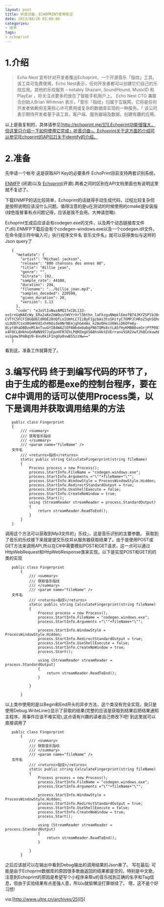 ```yaml
---
layout: post
title: 听音识曲，ECHOPRINT使用笔记
date: 2013/08/26 02:00:00
categories:
- 技术
tags:
- echoprint
---
```


# 1.介绍

> Echo Nest 宣布针对开发者推出Echoprint，一个开源音乐「指纹」工具。 该工具可免费使用，Echo Nest表示，任何开发者都可以创建它们自己的乐纹应用。其他的乐纹服务 – notably Shazam, SoundHound, MusicID 和 PlayEar ，将关注点更多的放在了智能手机用户上。 Echo Nest CTO 兼联合创始人Brian Whitman 表示，「音乐「指纹」归属于互联网，它将是任何开发者依赖但无需担心许可费用或复杂的数据库实现的一种服务。「 该公司表示期待开发者基于该工具，客户端、服务器端及数据，创建有趣的应用。

以上是我复制的，具体请参见[http://echoprint.me/][1].Echoprint功能很强大，但这里只介绍一下如何使用它完成」听音识曲」。Echoprint关于这方面的介绍可以参见[Echoprint的API][2]关于identify的介绍。

# 2.准备

先申请一个帐号 这是获取API Key的必要条件 EchoPrint目前支持两套识别系统，

[ENMFP][3] (闭源)以及 [Echoprint][4](开源).两者之间的区别在API文档里面也有说明这里就不复述了。

下载ENMFP的话比较简单，Echoprint的话就得手动生成代码，过程比较复杂但是按照说明应该没什么问题。值得注意的是u在测试的时候使用的cmake是安装版(绿色版冒事有点问题记得，应该是我不会用。大神请忽略).

Echoprint生成后应该会有codegen.exe的文件，以及两个动态链接库文件(*.dll).ENMFP下载后会有个codegen-windows.exe以及一个codegen.dll文件。在命令提示符中输入可」执行程序文件名 音乐文件名」就可以获得类似与这样的Json query了
```
   {
     "metadata": {
       "artist": "Michael jackson",
       "release": "800 chansons des annes 80",
       "title": "Billie jean",
       "genre": "",
       "bitrate": 192,
       "sample_rate": 44100,
       "duration": 294,
       "filename": "../billie_jean.mp3",
       "samples_decoded": 220598,
       "given_duration": 20,
       "version": 3.13
     },
     "code": "eJxVlIuNwzAMQ1fxCDL133-xo1rnGqNAEcWy_ERa2aKeZmW9ustWVYrXrl5bthn_laFkzguNWpklEmoTB74JKYZSPlbJ0sy9fQrsrbEaO9W3bsbaWOoK7IhkHFaf_ag2d75oOQSZczbz5CKA7XgTIBIXASvFi0A3W8pMUZ7FZTWTVbujCcADlQ_f_WbdRNJ2vDUwSF0EZmFvAku_CVy440fgiIvArWZZWoJ7GWd-CVTYC5FCFI8GQdECdROE20UQfLoIUmhLC7IiByF1gzbAs3tsSKctyC76MPJlHRsZ5qhSQhu_CJFcKtW4EMrHSIrpTGLFqsdItj1H9JYHQYN7W2nkC6GDPjZTAzL9dx0fS4M1FoROHh9YhLHWdRchQSd_CLTpOHkQQP3xQsA2-sLOUD7CzxU0GmHVdIxh46Oide0NrNEmjghG44Ax_k2AoDHsiV6WsiD6OFm8y-0Lyt8haDBBzeMlAnTuuGYIB4WA2lEPAWbdeOabgFN6TQMs6ctLA5fHyKMBB0veGrjPfP00IAlWNm9n7hEh5PiYYBGKQDP-x4F0CL8HkhoQnRWN997JyEpnHFR7EhLPQMZmgXS68hsHktEVErranvSSR2VwfJhQCnkuwhBUcINNY-xu1pmw3PmBqU9-8xu0kiF1ngOa8vwBSSzzNw=="
   }
```
看到这，准备工作就算完了。

# 3.编写代码 终于到编写代码的环节了，由于生成的都是exe的控制台程序，要在C#中调用的话可以使用Process类，以下是调用并获取调用结果的方法
```
   public class Fingerprint
   {
       /// <summary>
       /// 获取音乐指纹
       /// </summary>
       /// <param name="fileName" />
   文件名
       /// <returns>指纹</returns>
       static public string CalculateFingerprint(string fileName)
       {
           Process process = new Process();
           process.StartInfo.FileName = "codegen.windows.exe";
           process.StartInfo.Arguments ="\""+fileName+"\"";
           process.StartInfo.WindowStyle = ProcessWindowStyle.Hidden;
           process.StartInfo.RedirectStandardOutput = true;
           process.StartInfo.UseShellExecute = false;
           process.StartInfo.CreateNoWindow = true;
           process.Start();
           using (StreamReader streamReader = process.StandardOutput)
           {
               return streamReader.ReadToEnd();
           }
       }
   }
```

调用这个方法可以获取到Mp3文件的」乐纹」，这是音乐识别的主要参数。 获取到了音乐的乐纹接下来就是提交乐纹并从服务器获取结果了。由于是使用POST或GET方法来调用API,所以在C#中需要模拟POST和GET请求，这一点可以通过HttpWebRequest和HttpWebResponse类来实现。以下是实现POST和GET的的类的实现
```
   public class Fingerprint
       {
           /// <summary>
           /// 获取音乐指纹
           /// </summary>
           /// <param name="fileName" />
   文件名
           /// <returns>指纹</returns>
           static public string CalculateFingerprint(string fileName)
           {
               Process process = new Process();
               process.StartInfo.FileName = "codegen.windows.exe";
               process.StartInfo.Arguments ="\""+fileName+"\"";
   
               process.StartInfo.WindowStyle = ProcessWindowStyle.Hidden;
               process.StartInfo.RedirectStandardOutput = true;
               process.StartInfo.UseShellExecute = false;
               process.StartInfo.CreateNoWindow = true;
               process.Start();
   
               using (StreamReader streamReader = process.StandardOutput)
               {
                   return streamReader.ReadToEnd();
               }
   
           }
   
       }
```

以上类中使用的是以Begin和End开头的异步方法，这个类没有完全实现，我只是使用Debug.WriteLine()显示了获取的结果(完整的应该是获取到结果后把结果通知主程序，用事件应该不难实现),这点请有兴趣的读者自己修改下吧! 到这里就可以直接调用了
```
   public class Fingerprint
       {
           /// <summary>
           /// 获取音乐指纹
           /// </summary>
           /// <param name="fileName" />
   文件名
           /// <returns>指纹</returns>
           static public string CalculateFingerprint(string fileName)
           {
               Process process = new Process();
               process.StartInfo.FileName = "codegen.windows.exe";
               process.StartInfo.Arguments ="\""+fileName+"\"";
   
               process.StartInfo.WindowStyle = ProcessWindowStyle.Hidden;
               process.StartInfo.RedirectStandardOutput = true;
               process.StartInfo.UseShellExecute = false;
               process.StartInfo.CreateNoWindow = true;
               process.Start();
   
               using (StreamReader streamReader = process.StandardOutput)
               {
                   return streamReader.ReadToEnd();
               }
   
           }
       }
```

之后应该就可以在输出中看到Debug输出的调用结果的Json串了。 写在最后: 可能是由于Echoprint数据库的原因很多歌曲返回的结果都是空的，特别是中文歌。注意到Echoprint的原因是希望写个小程序来帮u的音乐找到正确的名字和Tag信息，但由于实验结果有点差强人意，所以u就偷懒没打算继续了。 嗯，这不是个好习惯!  

via:[http://www.ultre.cn/archives/25][5]

 [1]: http://echoprint.me/

 [2]: http://developer.echonest.com/docs/v4/song.html#identify

 [3]: http://developer.echonest.com/downloads/license

 [4]: https://github.com/echonest/echoprint-codegen

 [5]: http://www.ultre.cn/archives/25
